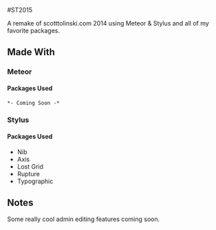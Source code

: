 #ST2015

A remake of scotttolinski.com 2014 using Meteor & Stylus and all of my favorite packages.

## Made With

### Meteor

#### Packages Used

`*- Coming Soon -*`

### Stylus

#### Packages Used

* Nib
* Axis
* Lost Grid
* Rupture
* Typographic

## Notes

Some really cool admin editing features coming soon.


